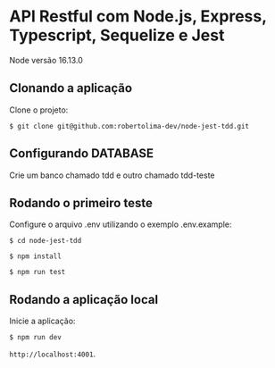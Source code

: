 # API Restful com Node.js, Express, Typescript, Sequelize e Jest

Node versão 16.13.0

## Clonando a aplicação

Clone o projeto:

```
$ git clone git@github.com:robertolima-dev/node-jest-tdd.git
```

## Configurando DATABASE

Crie um banco chamado tdd e outro chamado tdd-teste

## Rodando o primeiro teste

Configure o arquivo .env utilizando o exemplo .env.example:

```
$ cd node-jest-tdd

$ npm install

$ npm run test
```

## Rodando a aplicação local

Inicie a aplicação:

```
$ npm run dev
```

`http://localhost:4001`.

